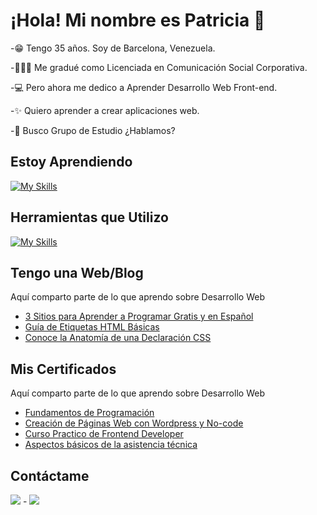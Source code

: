 # ¡Hola! Mi nombre es Patricia 👋

<!--**patriciamagodev/patriciamagodev** is a ✨ _special_ ✨ repository because its `README.md` (this file) appears on your GitHub profile.-->

-😁 Tengo 35 años. Soy de Barcelona, Venezuela.

-👩🏻‍🎓 Me gradué como Licenciada en Comunicación Social Corporativa.

-💻 Pero ahora me dedico a Aprender Desarrollo Web Front-end.

-✨ Quiero aprender a crear aplicaciones web.

-💬 Busco Grupo de Estudio ¿Hablamos?

## **Estoy Aprendiendo**

[![My Skills](https://skillicons.dev/icons?i=html,css,js,github)](https://skillicons.dev)

## **Herramientas que Utilizo**

[![My Skills](https://skillicons.dev/icons?i=ai,ps,notion,wordpress,instagram,twitter)](https://skillicons.dev)

## **Tengo una Web/Blog**
Aquí comparto parte de lo que aprendo sobre Desarrollo Web
- [3 Sitios para Aprender a Programar Gratis y en Español](https://patriciamago.com/3-sitios-para-aprender-a-programar-gratis-y-en-espanol/)
- [Guía de Etiquetas HTML Básicas](https://patriciamago.com/guia-de-etiquetas-html-basicas-para-principiantes/)
- [Conoce la Anatomía de una Declaración CSS](https://patriciamago.com/conoce-la-anatomia-de-una-declaracion-css/)

## **Mis Certificados**
Aquí comparto parte de lo que aprendo sobre Desarrollo Web
- [Fundamentos de Programación](https://platzi.com/p/PatriciaMDev/ruta/1-fundamentos-programacion/diploma/detalle/?trk=public_profile_see-credential)
- [Creación de Páginas Web con Wordpress y No-code](https://platzi.com/p/PatriciaMDev/curso/4194-paginas-web/diploma/detalle/)
- [Curso Practico de Frontend Developer](https://platzi.com/p/PatriciaMDev/curso/2477-frontend-developer-practico/diploma/detalle/)
- [Aspectos básicos de la asistencia técnica](https://www.coursera.org/account/accomplishments/certificate/7MAL5C8QLZXT)

## **Contáctame**

[<img src="https://img.shields.io/badge/linkedin-%230077B5.svg?&style=for-the-badge&logo=linkedin&logoColor=white" />](https://www.linkedin.com/in/patriciamago/) - [<img src = "https://img.shields.io/badge/twitter-%2320A1F1.svg?&style=for-the-badge&logo=twitter&logoColor=white">](https://twitter.com/patriciamagodev)

